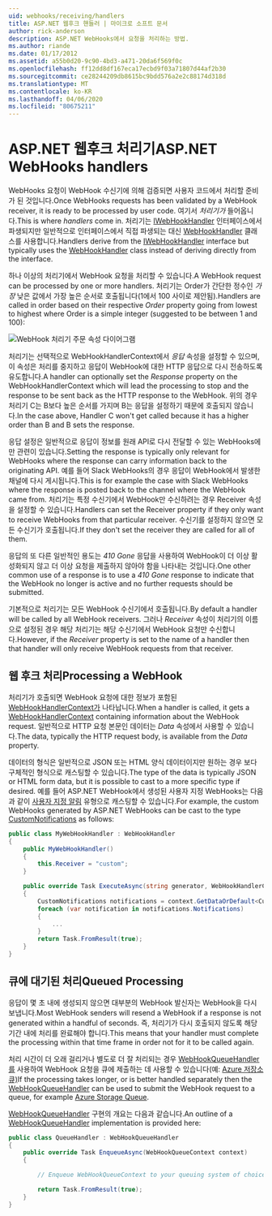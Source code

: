 ```yaml
---
uid: webhooks/receiving/handlers
title: ASP.NET 웹후크 핸들러 | 마이크로 소프트 문서
author: rick-anderson
description: ASP.NET WebHooks에서 요청을 처리하는 방법.
ms.author: riande
ms.date: 01/17/2012
ms.assetid: a55b0d20-9c90-4bd3-a471-20da6f569f0c
ms.openlocfilehash: ff12dd8df167eca17ecbd9f03a71807d44af2b30
ms.sourcegitcommit: ce28244209db8615bc9bdd576a2e2c88174d318d
ms.translationtype: MT
ms.contentlocale: ko-KR
ms.lasthandoff: 04/06/2020
ms.locfileid: "80675211"
---
```

# <a name="aspnet-webhooks-handlers"></a><span data-ttu-id="729f7-103">ASP.NET 웹후크 처리기</span><span class="sxs-lookup"><span data-stu-id="729f7-103">ASP.NET WebHooks handlers</span></span>

<span data-ttu-id="729f7-104">WebHooks 요청이 WebHook 수신기에 의해 검증되면 사용자 코드에서 처리할 준비가 된 것입니다.</span><span class="sxs-lookup"><span data-stu-id="729f7-104">Once WebHooks requests has been validated by a WebHook receiver, it is ready to be processed by user code.</span></span> <span data-ttu-id="729f7-105">여기서 *처리기가* 들어옵니다.</span><span class="sxs-lookup"><span data-stu-id="729f7-105">This is where *handlers* come in.</span></span> <span data-ttu-id="729f7-106">처리기는 [IWebHookHandler](https://github.com/aspnet/WebHooks/blob/master/src/Microsoft.AspNet.WebHooks.Receivers/WebHooks/WebHookHandler.cs) 인터페이스에서 파생되지만 일반적으로 인터페이스에서 직접 파생되는 대신 [WebHookHandler](https://github.com/aspnet/WebHooks/blob/master/src/Microsoft.AspNet.WebHooks.Receivers/WebHooks/WebHookHandler.cs) 클래스를 사용합니다.</span><span class="sxs-lookup"><span data-stu-id="729f7-106">Handlers derive from the [IWebHookHandler](https://github.com/aspnet/WebHooks/blob/master/src/Microsoft.AspNet.WebHooks.Receivers/WebHooks/WebHookHandler.cs) interface but typically uses the [WebHookHandler](https://github.com/aspnet/WebHooks/blob/master/src/Microsoft.AspNet.WebHooks.Receivers/WebHooks/WebHookHandler.cs) class instead of deriving directly from the interface.</span></span>

<span data-ttu-id="729f7-107">하나 이상의 처리기에서 WebHook 요청을 처리할 수 있습니다.</span><span class="sxs-lookup"><span data-stu-id="729f7-107">A WebHook request can be processed by one or more handlers.</span></span> <span data-ttu-id="729f7-108">처리기는 Order가 간단한 정수인 *가장* 낮은 값에서 가장 높은 순서로 호출됩니다(1에서 100 사이로 제안됨).</span><span class="sxs-lookup"><span data-stu-id="729f7-108">Handlers are called in order based on their respective *Order* property going from lowest to highest where Order is a simple integer (suggested to be between 1 and 100):</span></span>

![WebHook 처리기 주문 속성 다이어그램](_static/Handlers.png)

<span data-ttu-id="729f7-110">처리기는 선택적으로 WebHookHandlerContext에서 *응답* 속성을 설정할 수 있으며, 이 속성은 처리를 중지하고 응답이 WebHook에 대한 HTTP 응답으로 다시 전송하도록 유도합니다.</span><span class="sxs-lookup"><span data-stu-id="729f7-110">A handler can optionally set the *Response* property on the WebHookHandlerContext which will lead the processing to stop and the response to be sent back as the HTTP response to the WebHook.</span></span> <span data-ttu-id="729f7-111">위의 경우 처리기 C는 B보다 높은 순서를 가지며 B는 응답을 설정하기 때문에 호출되지 않습니다.</span><span class="sxs-lookup"><span data-stu-id="729f7-111">In the case above, Handler C won't get called because it has a higher order than B and B sets the response.</span></span>

<span data-ttu-id="729f7-112">응답 설정은 일반적으로 응답이 정보를 원래 API로 다시 전달할 수 있는 WebHooks에만 관련이 있습니다.</span><span class="sxs-lookup"><span data-stu-id="729f7-112">Setting the response is typically only relevant for WebHooks where the response can carry information back to the originating API.</span></span> <span data-ttu-id="729f7-113">예를 들어 Slack WebHooks의 경우 응답이 WebHook에서 발생한 채널에 다시 게시됩니다.</span><span class="sxs-lookup"><span data-stu-id="729f7-113">This is for example the case with Slack WebHooks where the response is posted back to the channel where the WebHook came from.</span></span> <span data-ttu-id="729f7-114">처리기는 특정 수신기에서 WebHook만 수신하려는 경우 Receiver 속성을 설정할 수 있습니다.</span><span class="sxs-lookup"><span data-stu-id="729f7-114">Handlers can set the Receiver property if they only want to receive WebHooks from that particular receiver.</span></span> <span data-ttu-id="729f7-115">수신기를 설정하지 않으면 모든 수신기가 호출됩니다.</span><span class="sxs-lookup"><span data-stu-id="729f7-115">If they don't set the receiver they are called for all of them.</span></span>

<span data-ttu-id="729f7-116">응답의 또 다른 일반적인 용도는 *410 Gone* 응답을 사용하여 WebHook이 더 이상 활성화되지 않고 더 이상 요청을 제출하지 않아야 함을 나타내는 것입니다.</span><span class="sxs-lookup"><span data-stu-id="729f7-116">One other common use of a response is to use a *410 Gone* response to indicate that the WebHook no longer is active and no further requests should be submitted.</span></span>

<span data-ttu-id="729f7-117">기본적으로 처리기는 모든 WebHook 수신기에서 호출됩니다.</span><span class="sxs-lookup"><span data-stu-id="729f7-117">By default a handler will be called by all WebHook receivers.</span></span> <span data-ttu-id="729f7-118">그러나 *Receiver* 속성이 처리기의 이름으로 설정된 경우 해당 처리기는 해당 수신기에서 WebHook 요청만 수신합니다.</span><span class="sxs-lookup"><span data-stu-id="729f7-118">However, if the *Receiver* property is set to the name of a handler then that handler will only receive WebHook requests from that receiver.</span></span>

## <a name="processing-a-webhook"></a><span data-ttu-id="729f7-119">웹 후크 처리</span><span class="sxs-lookup"><span data-stu-id="729f7-119">Processing a WebHook</span></span>

<span data-ttu-id="729f7-120">처리기가 호출되면 WebHook 요청에 대한 정보가 포함된 [WebHookHandlerContext가](https://github.com/aspnet/WebHooks/blob/master/src/Microsoft.AspNet.WebHooks.Receivers/WebHooks/WebHookHandlerContext.cs) 나타납니다.</span><span class="sxs-lookup"><span data-stu-id="729f7-120">When a handler is called, it gets a [WebHookHandlerContext](https://github.com/aspnet/WebHooks/blob/master/src/Microsoft.AspNet.WebHooks.Receivers/WebHooks/WebHookHandlerContext.cs) containing information about the WebHook request.</span></span> <span data-ttu-id="729f7-121">일반적으로 HTTP 요청 본문인 데이터는 *Data* 속성에서 사용할 수 있습니다.</span><span class="sxs-lookup"><span data-stu-id="729f7-121">The data, typically the HTTP request body, is available from the *Data* property.</span></span>

<span data-ttu-id="729f7-122">데이터의 형식은 일반적으로 JSON 또는 HTML 양식 데이터이지만 원하는 경우 보다 구체적인 형식으로 캐스팅할 수 있습니다.</span><span class="sxs-lookup"><span data-stu-id="729f7-122">The type of the data is typically JSON or HTML form data, but it is possible to cast to a more specific type if desired.</span></span> <span data-ttu-id="729f7-123">예를 들어 ASP.NET WebHook에서 생성된 사용자 지정 WebHooks는 다음과 같이 [사용자 지정 알림](https://github.com/aspnet/WebHooks/blob/master/src/Microsoft.AspNet.WebHooks.Receivers.Custom/WebHooks/CustomNotifications.cs) 유형으로 캐스팅할 수 있습니다.</span><span class="sxs-lookup"><span data-stu-id="729f7-123">For example, the custom WebHooks generated by ASP.NET WebHooks can be cast to the type [CustomNotifications](https://github.com/aspnet/WebHooks/blob/master/src/Microsoft.AspNet.WebHooks.Receivers.Custom/WebHooks/CustomNotifications.cs) as follows:</span></span>

```csharp
public class MyWebHookHandler : WebHookHandler
{
    public MyWebHookHandler()
    {
        this.Receiver = "custom";
    }

    public override Task ExecuteAsync(string generator, WebHookHandlerContext context)
    {
        CustomNotifications notifications = context.GetDataOrDefault<CustomNotifications>();
        foreach (var notification in notifications.Notifications)
        {
            ...
        }
        return Task.FromResult(true);
    }
}
```

  ## <a name="queued-processing"></a><span data-ttu-id="729f7-124">큐에 대기된 처리</span><span class="sxs-lookup"><span data-stu-id="729f7-124">Queued Processing</span></span>

<span data-ttu-id="729f7-125">응답이 몇 초 내에 생성되지 않으면 대부분의 WebHook 발신자는 WebHook을 다시 보냅니다.</span><span class="sxs-lookup"><span data-stu-id="729f7-125">Most WebHook senders will resend a WebHook if a response is not generated within a handful of seconds.</span></span> <span data-ttu-id="729f7-126">즉, 처리기가 다시 호출되지 않도록 해당 기간 내에 처리를 완료해야 합니다.</span><span class="sxs-lookup"><span data-stu-id="729f7-126">This means that your handler must complete the processing within that time frame in order not for it to be called again.</span></span>

<span data-ttu-id="729f7-127">처리 시간이 더 오래 걸리거나 별도로 더 잘 처리되는 경우 [WebHookQueueHandler를](https://github.com/aspnet/WebHooks/blob/master/src/Microsoft.AspNet.WebHooks.Receivers/WebHooks/WebHookQueueHandler.cs) 사용하여 WebHook 요청을 큐에 제출하는 데 사용할 수 있습니다(예: [Azure 저장소 큐)](https://msdn.microsoft.com/library/azure/dd179353.aspx)</span><span class="sxs-lookup"><span data-stu-id="729f7-127">If the processing takes longer, or is better handled separately then the [WebHookQueueHandler](https://github.com/aspnet/WebHooks/blob/master/src/Microsoft.AspNet.WebHooks.Receivers/WebHooks/WebHookQueueHandler.cs) can be used to submit the WebHook request to a queue, for example [Azure Storage Queue](https://msdn.microsoft.com/library/azure/dd179353.aspx).</span></span>

<span data-ttu-id="729f7-128">[WebHookQueueHandler](https://github.com/aspnet/WebHooks/blob/master/src/Microsoft.AspNet.WebHooks.Receivers/WebHooks/WebHookQueueHandler.cs) 구현의 개요는 다음과 같습니다.</span><span class="sxs-lookup"><span data-stu-id="729f7-128">An outline of a [WebHookQueueHandler](https://github.com/aspnet/WebHooks/blob/master/src/Microsoft.AspNet.WebHooks.Receivers/WebHooks/WebHookQueueHandler.cs) implementation is provided here:</span></span>

```csharp
public class QueueHandler : WebHookQueueHandler
{
    public override Task EnqueueAsync(WebHookQueueContext context)
    {

        // Enqueue WebHookQueueContext to your queuing system of choice

        return Task.FromResult(true);
    }
}
```

